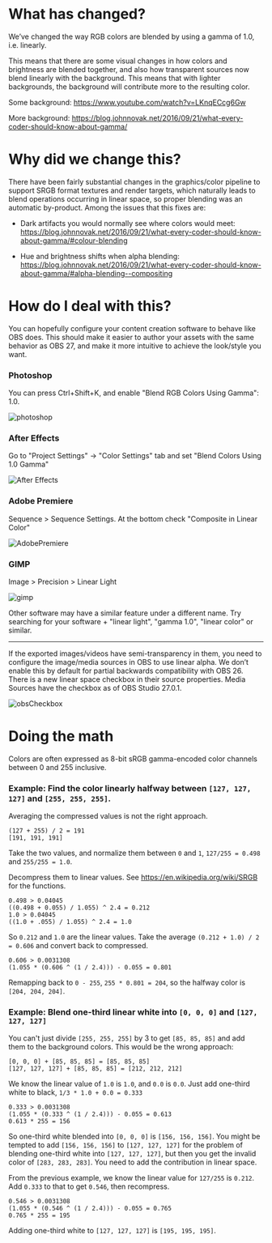 # What has changed?
We’ve changed the way RGB colors are blended by using a gamma of 1.0, i.e. linearly.

This means that there are some visual changes in how colors and brightness are blended together, and also how transparent sources now blend linearly with the background. This means that with lighter backgrounds, the background will contribute more to the resulting color.


Some background: https://www.youtube.com/watch?v=LKnqECcg6Gw

More background: https://blog.johnnovak.net/2016/09/21/what-every-coder-should-know-about-gamma/

# Why did we change this?
There have been fairly substantial changes in the graphics/color pipeline to support SRGB format textures and render targets, which naturally leads to blend operations occurring in linear space, so proper blending was an automatic by-product. Among the issues that this fixes are:

* Dark artifacts you would normally see where colors would meet: https://blog.johnnovak.net/2016/09/21/what-every-coder-should-know-about-gamma/#colour-blending

* Hue and brightness shifts when alpha blending: https://blog.johnnovak.net/2016/09/21/what-every-coder-should-know-about-gamma/#alpha-blending--compositing


# How do I deal with this?

You can hopefully configure your content creation software to behave like OBS does.
This should make it easier to author your assets with the same behavior as OBS 27, and make it more intuitive to achieve the look/style you want.

### Photoshop
You can press Ctrl+Shift+K, and enable "Blend RGB Colors Using Gamma": 1.0.

![photoshop](https://i.imgur.com/i47tM3V.png)

### After Effects
Go to "Project Settings" -> "Color Settings" tab and set "Blend Colors Using 1.0 Gamma"

![After Effects](https://i.imgur.com/MLPNy63.png)

### Adobe Premiere
Sequence > Sequence Settings. At the bottom check "Composite in Linear Color"

![AdobePremiere](https://i.imgur.com/w6aYt8w.png)

### GIMP
Image > Precision > Linear Light

![gimp](https://i.imgur.com/eP35v8R.png)

Other software may have a similar feature under a different name. Try searching for your software + "linear light", "gamma 1.0", "linear color" or similar.
***
If the exported images/videos have semi-transparency in them, you need to configure the image/media sources in OBS to use linear alpha. We don’t enable this by default for partial backwards compatibility with OBS 26. There is a new linear space checkbox in their source properties. Media Sources have the checkbox as of OBS Studio 27.0.1.

![obsCheckbox](https://i.imgur.com/ALC2H5l.png)

# Doing the math

Colors are often expressed as 8-bit sRGB gamma-encoded color channels between 0 and 255 inclusive.

### Example: Find the color linearly halfway between `[127, 127, 127]` and `[255, 255, 255]`.

Averaging the compressed values is not the right approach.

```
(127 + 255) / 2 = 191
[191, 191, 191]
```

Take the two values, and normalize them between `0` and `1`, `127/255 = 0.498` and `255/255 = 1.0`.

Decompress them to linear values. See https://en.wikipedia.org/wiki/SRGB for the functions.

```
0.498 > 0.04045
((0.498 + 0.055) / 1.055) ^ 2.4 = 0.212
1.0 > 0.04045
((1.0 + .055) / 1.055) ^ 2.4 = 1.0
```

So `0.212` and `1.0` are the linear values. Take the average `(0.212 + 1.0) / 2 = 0.606` and convert back to compressed.

```
0.606 > 0.0031308
(1.055 * (0.606 ^ (1 / 2.4))) - 0.055 = 0.801
```

Remapping back to `0 - 255`, `255 * 0.801 = 204`, so the halfway color is `[204, 204, 204]`.

### Example: Blend one-third linear white into `[0, 0, 0]` and `[127, 127, 127]`

You can't just divide `[255, 255, 255]` by 3 to get `[85, 85, 85]` and add them to the background colors. This would be the wrong approach:

```
[0, 0, 0] + [85, 85, 85] = [85, 85, 85]
[127, 127, 127] + [85, 85, 85] = [212, 212, 212]
```

We know the linear value of `1.0` is `1.0`, and `0.0` is `0.0`. Just add one-third white to black, `1/3 * 1.0 + 0.0 = 0.333`

```
0.333 > 0.0031308
(1.055 * (0.333 ^ (1 / 2.4))) - 0.055 = 0.613
0.613 * 255 = 156
```

So one-third white blended into `[0, 0, 0]` is `[156, 156, 156]`. You might be tempted to add `[156, 156, 156]` to `[127, 127, 127]` for the problem of blending one-third white into `[127, 127, 127]`, but then you get the invalid color of `[283, 283, 283]`. You need to add the contribution in linear space.

From the previous example, we know the linear value for `127/255` is `0.212`. Add `0.333` to that to get `0.546`, then recompress.

```
0.546 > 0.0031308
(1.055 * (0.546 ^ (1 / 2.4))) - 0.055 = 0.765
0.765 * 255 = 195
```

Adding one-third white to `[127, 127, 127]` is `[195, 195, 195]`.